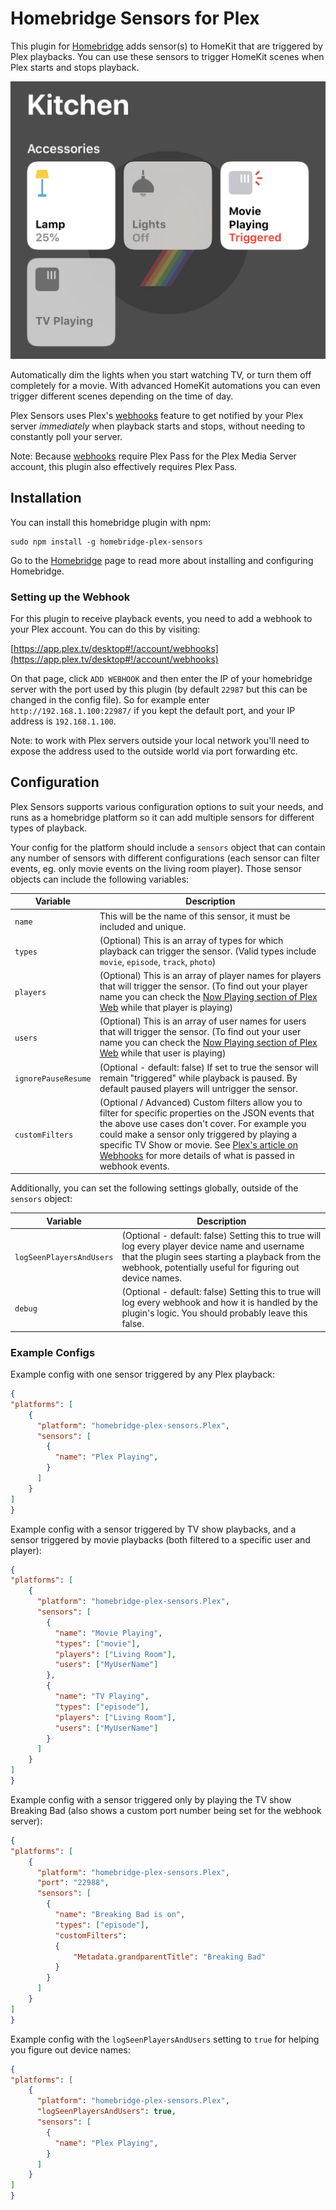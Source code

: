 # Homebridge Sensors for Plex

This plugin for [Homebridge](https://github.com/nfarina/homebridge) adds sensor(s) to HomeKit that are triggered by Plex playbacks.  You can use these sensors to trigger HomeKit scenes when Plex starts and stops playback.

![Example image of a Homebridge Sensor for Plex](Images/Example.png?raw=true "Example image of a Homebridge Sensor for Plex")

Automatically dim the lights when you start watching TV, or turn them off completely for a movie.  With advanced HomeKit automations you can even trigger different scenes depending on the time of day.

Plex Sensors uses Plex's [webhooks](https://support.plex.tv/articles/115002267687-webhooks/) feature to get notified by your Plex server _immediately_ when playback starts and stops, without needing to constantly poll your server.

Note: Because [webhooks](https://support.plex.tv/articles/115002267687-webhooks/) require Plex Pass for the Plex Media Server account, this plugin also effectively requires Plex Pass.

## Installation

You can install this homebridge plugin with npm:

```
sudo npm install -g homebridge-plex-sensors
```

Go to the [Homebridge](https://github.com/nfarina/homebridge) page to read more about installing and configuring Homebridge.

### Setting up the Webhook

For this plugin to receive playback events, you need to add a webhook to your Plex account.  You can do this by visiting:

[https://app.plex.tv/desktop#!/account/webhooks](https://app.plex.tv/desktop#!/account/webhooks)

On that page, click `ADD WEBHOOK` and then enter the IP of your homebridge server with the port used by this plugin (by default `22987` but this can be changed in the config file).  So for example enter `http://192.168.1.100:22987/` if you kept the default port, and your IP address is `192.168.1.100`.

Note: to work with Plex servers outside your local network you'll need to expose the address used to the outside world via port forwarding etc.

## Configuration

Plex Sensors supports various configuration options to suit your needs, and runs as a homebridge platform so it can add multiple sensors for different types of playback.

Your config for the platform should include a `sensors` object that can contain any number of sensors with different configurations (each sensor can filter events, eg. only movie events on the living room player).  Those sensor objects can include the following variables:

Variable | Description
-------- | -----------
`name` | This will be the name of this sensor, it must be included and unique.
`types` | (Optional) This is an array of types for which playback can trigger the sensor. (Valid types include `movie`, `episode`, `track`, `photo`)
`players` | (Optional) This is an array of player names for players that will trigger the sensor. (To find out your player name you can check the [Now Playing section of Plex Web](https://app.plex.tv/desktop#!/status/playing) while that player is playing)
`users` | (Optional) This is an array of user names for users that will trigger the sensor. (To find out your user name you can check the [Now Playing section of Plex Web](https://app.plex.tv/desktop#!/status/playing) while that user is playing)
`ignorePauseResume` | (Optional - default: false) If set to true the sensor will remain "triggered" while playback is paused. By default paused players will untrigger the sensor.
`customFilters` | (Optional / Advanced) Custom filters allow you to filter for specific properties on the JSON events that the above use cases don't cover. For example you could make a sensor only triggered by playing a specific TV Show or movie. See [Plex's article on Webhooks](https://support.plex.tv/articles/115002267687-webhooks/) for more details of what is passed in webhook events.

Additionally, you can set the following settings globally, outside of the `sensors` object:

Variable | Description
-------- | -----------
`logSeenPlayersAndUsers` | (Optional - default: false) Setting this to true will log every player device name and username that the plugin sees starting a playback from the webhook, potentially useful for figuring out device names.
`debug` | (Optional - default: false) Setting this to true will log every webhook and how it is handled by the plugin's logic. You should probably leave this false.


### Example Configs

Example config with one sensor triggered by any Plex playback:
```json
{
"platforms": [
    {
      "platform": "homebridge-plex-sensors.Plex",
      "sensors": [
        {
          "name": "Plex Playing",
        }
      ]
    }
]
}
```

Example config with a sensor triggered by TV show playbacks, and a sensor triggered by movie playbacks (both filtered to a specific user and player):
```json
{
"platforms": [
    {
      "platform": "homebridge-plex-sensors.Plex",
      "sensors": [
        {
          "name": "Movie Playing",
          "types": ["movie"],
          "players": ["Living Room"],
          "users": ["MyUserName"]
        },
        {
          "name": "TV Playing",
          "types": ["episode"],
          "players": ["Living Room"],
          "users": ["MyUserName"]
        }
      ]
    }
]
}
```

Example config with a sensor triggered only by playing the TV show Breaking Bad (also shows a custom port number being set for the webhook server):
```json
{
"platforms": [
    {
      "platform": "homebridge-plex-sensors.Plex",
      "port": "22988",
      "sensors": [
        {
          "name": "Breaking Bad is on",
          "types": ["episode"],
          "customFilters":
          {
              "Metadata.grandparentTitle": "Breaking Bad"
          }
        }
      ]
    }
]
}
```

Example config with the `logSeenPlayersAndUsers` setting to `true` for helping you figure out device names:
```json
{
"platforms": [
    {
      "platform": "homebridge-plex-sensors.Plex",
      "logSeenPlayersAndUsers": true,
      "sensors": [
        {
          "name": "Plex Playing",
        }
      ]
    }
]
}
```
